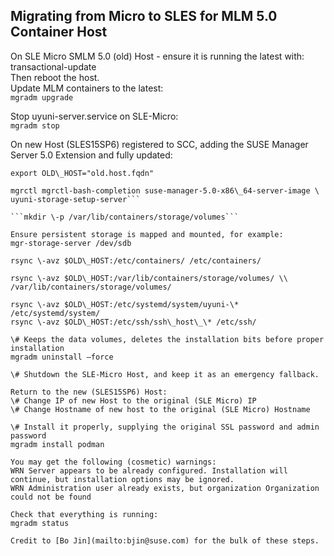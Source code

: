 ## Migrating from Micro to SLES for MLM 5.0 Container Host

On SLE Micro SMLM 5.0 (old) Host \- ensure it is running the latest with:  
transactional-update  
Then reboot the host.    
Update MLM containers to the latest:  
```mgradm upgrade```

Stop uyuni-server.service on SLE-Micro:  
```mgradm stop```

On new Host (SLES15SP6) registered to SCC, adding the SUSE Manager Server 5.0 Extension and fully updated:

```export OLD\_HOST="old.host.fqdn"```

```zypper install podman netavark mgradm mgradm-bash-completion \ 
mgrctl mgrctl-bash-completion suse-manager-5.0-x86\_64-server-image \  
uyuni-storage-setup-server```

```mkdir \-p /var/lib/containers/storage/volumes```

Ensure persistent storage is mapped and mounted, for example:  
mgr-storage-server /dev/sdb

rsync \-avz $OLD\_HOST:/etc/containers/ /etc/containers/

rsync \-avz $OLD\_HOST:/var/lib/containers/storage/volumes/ \\  
/var/lib/containers/storage/volumes/

rsync \-avz $OLD\_HOST:/etc/systemd/system/uyuni-\* /etc/systemd/system/  
rsync \-avz $OLD\_HOST:/etc/ssh/ssh\_host\_\* /etc/ssh/

\# Keeps the data volumes, deletes the installation bits before proper installation  
mgradm uninstall –force

\# Shutdown the SLE-Micro Host, and keep it as an emergency fallback.

Return to the new (SLES15SP6) Host:  
\# Change IP of new Host to the original (SLE Micro) IP  
\# Change Hostname of new host to the original (SLE Micro) Hostname

\# Install it properly, supplying the original SSL password and admin password  
mgradm install podman 

You may get the following (cosmetic) warnings:  
WRN Server appears to be already configured. Installation will continue, but installation options may be ignored.  
WRN Administration user already exists, but organization Organization could not be found

Check that everything is running:   
mgradm status

Credit to [Bo Jin](mailto:bjin@suse.com) for the bulk of these steps.
